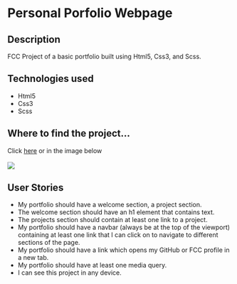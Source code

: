 <h1>Personal Porfolio Webpage</h1>
<h2>Description</h2>
<p>FCC Project of a basic portfolio built using Html5, Css3, and Scss.</p>
<h2>Technologies used</h2>
<ul>
<li>Html5</li>
<li>Css3</li>
<li>Scss</li>
</ul>
<h2>Where to find the project...</h2>
<p>
Click <a href="https://s.codepen.io/vinniezappa/full/pKeaxZ/yPAJjXBLvLEA" target="_blank"> here</a>
or in the image below <br/><br/>
<a href="https://s.codepen.io/vinniezappa/full/pKeaxZ/yPAJjXBLvLEA" target="_blank">
<img src="https://www.dropbox.com/s/bsgtcjfq7paporq/11-personal-portfolio.jpg?raw=1" target="_blank">
</a>
</p>
<h2>User Stories</h2>
<ul>
<li>My portfolio should have a welcome section, a project section.</li>
<li>The welcome section should have an h1 element that contains text.</li>
<li>The projects section should contain at least one link to a project.</li>
<li>My portfolio should have a navbar (always be at the top of the viewport) containing at least one link that I can click on to navigate to different sections of the page.</li>
<li>My portfolio should have a link which opens my GitHub or FCC profile in a new tab.</li>
<li>My portfolio should have at least one media query.</li>
<li>I can see this project in any device.</li>
</ul>
